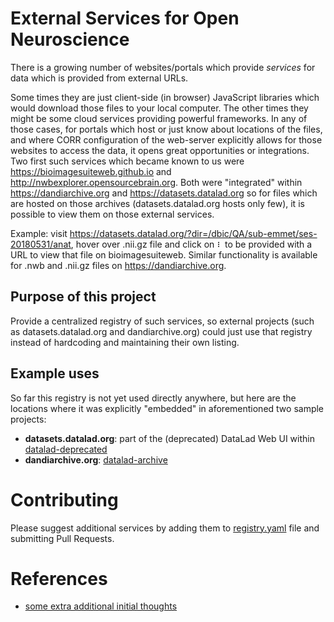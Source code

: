 # External Services for Open Neuroscience

There is a growing number of websites/portals which provide *services* for data which is provided from external URLs.

Some times they are just client-side (in browser) JavaScript libraries which would download those files to your local computer.
The other times they might be some cloud services providing powerful frameworks.
In any of those cases, for portals which host or just know about locations of the files, and where CORR configuration of the web-server explicitly allows for those websites to access the data, it opens great opportunities or integrations.
Two first such services which became known to us were https://bioimagesuiteweb.github.io and http://nwbexplorer.opensourcebrain.org.
Both were "integrated" within https://dandiarchive.org and https://datasets.datalad.org so for files which are hosted on those archives (datasets.datalad.org hosts only few), it is possible to view them on those external services.

Example: visit https://datasets.datalad.org/?dir=/dbic/QA/sub-emmet/ses-20180531/anat, hover over .nii.gz file and click on `⠇` to be provided with a URL to view that file on bioimagesuiteweb. Similar functionality is available for .nwb and .nii.gz files on https://dandiarchive.org.

## Purpose of this project

Provide a centralized registry of such services, so external projects (such as datasets.datalad.org and dandiarchive.org) could just use that registry instead of hardcoding and maintaining their own listing.

## Example uses

So far this registry is not yet used directly anywhere, but here are the locations where it was explicitly "embedded" in aforementioned two sample projects:

- **datasets.datalad.org**: part of the (deprecated) DataLad Web UI within [datalad-deprecated](https://github.com/datalad/datalad-deprecated/blob/9a4c33867b7034e1ec75f913c9196e3cc4ffb27c/datalad_deprecated/resources/website/assets/js/main.js#L21)
- **dandiarchive.org**: [datalad-archive](https://github.com/dandi/dandi-archive/blob/HEAD/web/src/views/FileBrowserView/FileBrowser.vue#L244)

# Contributing

Please suggest additional services by adding them to [registry.yaml](./registry.yaml) file and submitting Pull Requests.

# References

- [some extra additional initial thoughts](https://github.com/dandi/dandiarchive-legacy/wiki/WiP:-dump-of-thoughts-on-%22services-registry%22)